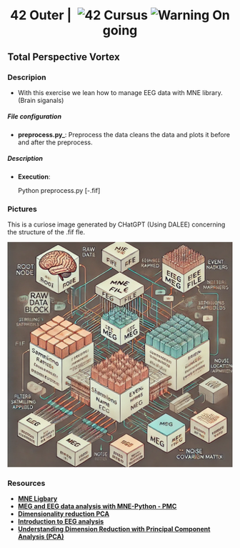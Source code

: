 <!--HEADER-->
<h1 align="center"> 42 Outer | 
 <picture>
  <source media="(prefers-color-scheme: dark)" srcset="https://cdn.simpleicons.org/42/white">
  <img alt="42" width=40 align="top" src="https://cdn.simpleicons.org/42/Black">
 </picture>
 Cursus 
<img alt="Warning" src="https://raw.githubusercontent.com/Mqxx/GitHub-Markdown/main/blockquotes/badge/dark-theme/warning.svg"> On going
</h1>
<!--FINISH HEADER-->

## Total Perspective Vortex

### Descripion
- With this exercise we lean how to manage EEG data with MNE library. (Brain siganals)
##### File configuration
- **__preprocess__.py_**: Preprocess the data cleans the data and plots it before and after the preprocess.


##### Description
- **Execution**: 

  Python preprocess.py [-.fif]

### Pictures

  This is a curiose image generated by CHatGPT (Using DALEE) concerning the structure of the .fif fle.
<p>
  <img src="./pictures/Schematic diagram illustrating the hierarchical structure of a .fif file.webp">
</p>

### Resources

* **[MNE Ligbary](https://mne.tools/1.8/index.html)**
* **[MEG and EEG data analysis with MNE-Python - PMC](https://pmc.ncbi.nlm.nih.gov/articles/PMC3872725/)**
* **[Dimensionality reduction PCA](https://ethen8181.github.io/machine-learning/dim_reduct/PCA.html#PCA)**
* **[Introduction to EEG analysis](https://alexenge.github.io/intro-to-eeg/misc/index.html)**
* **[Understanding Dimension Reduction with Principal Component Analysis (PCA)](https://blog.paperspace.com/dimension-reduction-with-principal-component-analysis/)**